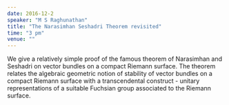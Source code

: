 ```yaml
---
date: 2016-12-2
speaker: "M S Raghunathan"
title: "The Narasimhan Seshadri Theorem revisited"
time: "3 pm"
venue: ""
---
```

We give a relatively simple proof of the famous theorem of
Narasimhan and Seshadri on vector bundles on a compact Riemann surface.
The theorem relates the algebraic geometric notion of stability of vector
bundles on a compact Riemann surface with a transcendental construct -
unitary representations of a suitable Fuchsian group associated to the
Riemann surface.
